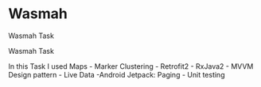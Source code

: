 # Wasmah
Wasmah Task

Wasmah Task 

In this Task I used 
Maps - Marker Clustering  - Retrofit2 - RxJava2 - MVVM Design pattern -
Live Data -Android Jetpack: Paging - Unit testing
